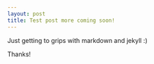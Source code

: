 ```yaml
---
layout: post
title: Test post more coming soon!
---
```


Just getting to grips with markdown and jekyll :)

Thanks!
